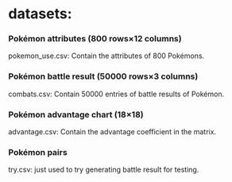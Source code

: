 # datasets: 
### Pokémon attributes (800 rows$\times$12 columns)

pokemon_use.csv: Contain the attributes of 800 Pokémons.

### Pokémon battle result (50000 rows$\times$3 columns)

combats.csv: Contain 50000 entries of battle results of Pokémon.

### Pokémon advantage chart (18$\times$18)

advantage.csv: Contain the advantage coefficient in the matrix.

### Pokémon pairs

try.csv: just used to try generating battle result for testing.
